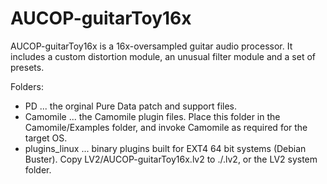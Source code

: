 # AUCOP-guitarToy16x

AUCOP-guitarToy16x is a 16x-oversampled guitar audio processor. It includes a custom distortion module, an unusual filter module and a set of presets.

Folders:

- PD ... the orginal Pure Data patch and support files.
- Camomile ... the Camomile plugin files. Place this folder in the Camomile/Examples folder, and invoke Camomile as required for the target OS.
- plugins_linux ... binary plugins built for EXT4 64 bit systems (Debian Buster). Copy LV2/AUCOP-guitarToy16x.lv2 to ./.lv2, or the LV2 system folder.
